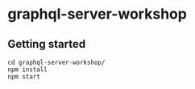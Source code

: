 # graphql-server-workshop


## Getting started

```
cd graphql-server-workshop/
npm install
npm start
```